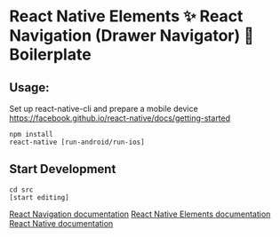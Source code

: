 # React Native Elements ✨ React Navigation (Drawer Navigator) 🎌 Boilerplate

## Usage:
Set up react-native-cli and prepare a mobile device
https://facebook.github.io/react-native/docs/getting-started


```
npm install
react-native [run-android/run-ios]

```

## Start Development

```
cd src
[start editing]

```

[React Navigation documentation](https://reactnavigation.org/docs/en/tab-based-navigation.html)
[React Native Elements documentation](https://react-native-training.github.io/react-native-elements/docs/overview.html)
[React Native documentation](https://facebook.github.io/react-native/docs/tutorial)